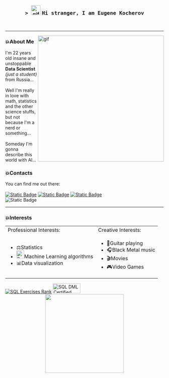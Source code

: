 <div align='center'>
  <h3>
    <samp>
      &gt;
    </samp>
    <img alt='gif' src='https://raw.githubusercontent.com/MartinHeinz/MartinHeinz/master/wave.gif' height=30px width=30px>
    <samp>
      Hi stranger, I am Eugene Kocherov
    </samp>
  </h3>
</div>
<br>
<hr>

<img alt="gif" width=400px align='right' src="https://media.giphy.com/media/1USKMDPjuH4ovL7J5h/giphy.gif">

<h3>💥About Me</h3>

I'm 22 years old insane and unstoppable **Data Scientist** *(just a student)* from Russia... \
\
Well I'm really in love with math, statistics and the other science stuffs, but not because I'm a nerd or something... \
\
Someday I'm gonna describe this world with AI... 

<h3>💥Contacts</h3>

You can find me out there: \
\
<a href='https://t.me/ssssssense' target='_blank'><img alt="Static Badge" src="https://img.shields.io/badge/Telegram-Tg?style=flat-square&logo=Telegram&color=blue"></a> 
<a href='https://vk.com/ssssssense' target='_blank'><img alt="Static Badge" src="https://img.shields.io/badge/VKontakte-Vk?style=flat-square&logo=VK&color=%23197dfc"></a>
<a href='https://steamcommunity.com/id/ssssssense' target='_blank'><img alt="Static Badge" src="https://img.shields.io/badge/Steam-St?style=flat-square&logo=Steam&color=black"></a><br>
<img alt="Static Badge" src="https://img.shields.io/badge/Mail.ru - ko4erov02@mail.ru-mail?style=flat-square&logo=Mail.ru&&labelColor=%231955d5&logoColor=yellow&color=grey">

<hr>

<h3>💥Interests</h3>

<table>
  <tr>
    <td>Professional Interests:</td>
    <td>Creative Interests:</td>
  </tr>
  <tr>
    <td>
      <ul>
        <li>⚖️Statistics</li>
        <li><img src="https://raw.githubusercontent.com/Tarikul-Islam-Anik/Animated-Fluent-Emojis/master/Emojis/Smilies/Robot.png" alt="Robot" width="25" height="25" />Machine Learning algorithms</li>
        <li>📊Data visualization</li>
      </ul>
    </td>
    <td>
      <ul>
        <li>🎸Guitar playing</li>
        <li>🎧Black Metal music</li>
        <li>🎬Movies</li>
        <li>🎮Video Games</li>
      </ul>
    </td>
  </tr>
</table>
<a href=http://www.sql-ex.ru/users_page.php?uid=735342><img src=http://www.sql-ex.ru/images/rate_btn/image.php?id=735342&ban=5 alt='SQL Exercises Rank'></a>
<a target="_blank" href="http://www.sql-ex.ru/certification/confirm.php?cert_id=A24735342 "><img src="http://www.sql-ex.ru/certification/csbtn.php?cert_id=A24735342 " alt="SQL DML Certified Professional" border="0" width="88" height="31"></a>

<div align='center'><img width=250px src='https://media1.tenor.com/m/0pnQabk3vHUAAAAC/mewo-omori.gif'></div>
